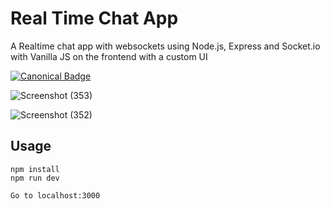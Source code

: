 # Real Time Chat App
A Realtime chat app with websockets using Node.js, Express and Socket.io with Vanilla JS on the frontend with a custom UI

[![Canonical Badge](https://img.shields.io/badge/Live__Site-EF3125?style=for-the-badge&logo=canonical)](https://chat-app-24.herokuapp.com/)

![Screenshot (353)](https://user-images.githubusercontent.com/61752418/102335705-43dbad00-3fb6-11eb-820c-437658cbb270.png)

![Screenshot (352)](https://user-images.githubusercontent.com/61752418/102335855-72f21e80-3fb6-11eb-9c45-c0279bc24c4f.png)

## Usage
```
npm install
npm run dev

Go to localhost:3000
```
